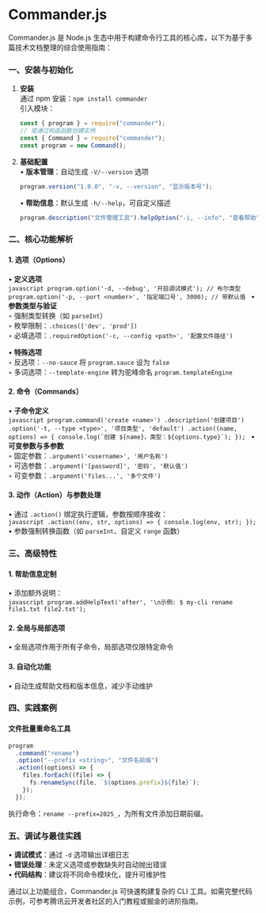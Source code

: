 # Commander.js

Commander.js 是 Node.js 生态中用于构建命令行工具的核心库，以下为基于多篇技术文档整理的综合使用指南：

### 一、安装与初始化

1. **安装**  
   通过 npm 安装：`npm install commander`  
   引入模块：

   ```javascript
   const { program } = require("commander");
   // 或通过构造函数创建实例
   const { Command } = require("commander");
   const program = new Command();
   ```

2. **基础配置**  
   • **版本管理**：自动生成 `-V/--version` 选项
   ```javascript
   program.version("1.0.0", "-v, --version", "显示版本号");
   ```
   • **帮助信息**：默认生成 `-h/--help`，可自定义描述
   ```javascript
   program.description("文件管理工具").helpOption("-i, --info", "查看帮助");
   ```

### 二、核心功能解析

#### 1. **选项（Options）**

• **定义选项**  
 `javascript
     program.option('-d, --debug', '开启调试模式'); // 布尔类型
     program.option('-p, --port <number>', '指定端口号', 3000); // 带默认值
     `
• **参数类型与验证**  
 ◦ 强制类型转换（如 `parseInt`）  
 ◦ 枚举限制：`.choices(['dev', 'prod'])`  
 ◦ 必填选项：`.requiredOption('-c, --config <path>', '配置文件路径')`

• **特殊选项**  
 ◦ 反选项：`--no-sauce` 将 `program.sauce` 设为 `false`  
 ◦ 多词选项：`--template-engine` 转为驼峰命名 `program.templateEngine`

#### 2. **命令（Commands）**

• **子命令定义**  
 `` javascript
     program.command('create <name>')
       .description('创建项目')
       .option('-t, --type <type>', '项目类型', 'default')
       .action((name, options) => {
         console.log(`创建 ${name}，类型：${options.type}`);
       }); 
      ``
• **可变参数与多参数**  
 ◦ 固定参数：`.argument('<username>', '用户名称')`  
 ◦ 可选参数：`.argument('[password]', '密码', '默认值')`  
 ◦ 可变参数：`.argument('files...', '多个文件')`

#### 3. **动作（Action）与参数处理**

• 通过 `.action()` 绑定执行逻辑，参数按顺序接收：  
 `javascript
     .action((env, str, options) => { console.log(env, str); }); 
     `
• 参数强制转换函数（如 `parseInt`、自定义 `range` 函数）

### 三、高级特性

#### 1. **帮助信息定制**

• 添加额外说明：  
 `javascript
     program.addHelpText('after', '\n示例: $ my-cli rename file1.txt file2.txt'); 
     `

#### 2. **全局与局部选项**

• 全局选项作用于所有子命令，局部选项仅限特定命令

#### 3. **自动化功能**

• 自动生成帮助文档和版本信息，减少手动维护

### 四、实践案例

#### 文件批量重命名工具

```javascript
program
  .command("rename")
  .option("--prefix <string>", "文件名前缀")
  .action((options) => {
    files.forEach((file) => {
      fs.renameSync(file, `${options.prefix}${file}`);
    });
  });
```

执行命令：`rename --prefix=2025_`，为所有文件添加日期前缀。

### 五、调试与最佳实践

• **调试模式**：通过 `-d` 选项输出详细日志  
• **错误处理**：未定义选项或参数缺失时自动抛出错误  
• **代码结构**：建议将不同命令模块化，提升可维护性

通过以上功能组合，Commander.js 可快速构建复杂的 CLI 工具。如需完整代码示例，可参考腾讯云开发者社区的入门教程或掘金的进阶指南。
